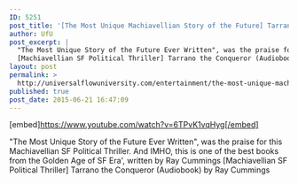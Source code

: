 ```yaml
---
ID: 5251
post_title: '[The Most Unique Machiavellian Story of the Future] Tarrano the Conqueror (SF Political Thriller)'
author: UfU
post_excerpt: |
  "The Most Unique Story of the Future Ever Written", was the praise for this Machiavellian SF Political Thriller. And IMHO, this is one of the best books from the Golden Age of SF Era', written by Ray Cummings
  [Machiavellian SF Political Thriller] Tarrano the Conqueror (Audiobook) by Ray Cummings
layout: post
permalink: >
  http://universalflowuniversity.com/entertainment/the-most-unique-machiavellian-story-of-the-future-tarrano-the-conqueror-sf-political-thriller/
published: true
post_date: 2015-06-21 16:47:09
---
```

[embed]https://www.youtube.com/watch?v=6TPvK1vqHyg[/embed]<br>
<p>"The Most Unique Story of the Future Ever Written", was the praise for this Machiavellian SF Political Thriller. And IMHO, this is one of the best books from the Golden Age of SF Era', written by Ray Cummings 
[Machiavellian SF Political Thriller] Tarrano the Conqueror (Audiobook) by Ray Cummings</p>